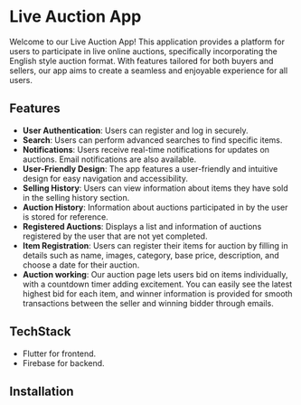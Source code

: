 # Live Auction App

Welcome to our Live Auction App! This application provides a platform for users to participate in live online auctions, specifically incorporating the English style auction format. With features tailored for both buyers and sellers, our app aims to create a seamless and enjoyable experience for all users.

## Features
- **User Authentication**: Users can register and log in securely.
- **Search**: Users can perform advanced searches to find specific items.
- **Notifications**: Users receive real-time notifications for updates on auctions. Email notifications are also available.
- **User-Friendly Design**: The app features a user-friendly and intuitive design for easy navigation and accessibility.
- **Selling History**: Users can view information about items they have sold in the selling history section.
- **Auction History**: Information about auctions participated in by the user is stored for reference.
- **Registered Auctions**: Displays a list and information of auctions registered by the user that are not yet completed.
- **Item Registration**: Users can register their items for auction by filling in details such as name, images, category, base price, description, and choose a date for their auction.
- **Auction working**: Our auction page lets users bid on items individually, with a countdown timer adding excitement. You can easily see the latest highest bid for each item, and winner information is 
    provided for smooth transactions between the seller and winning bidder through emails.
 
## TechStack
- Flutter for frontend.
- Firebase for backend.

## Installation

